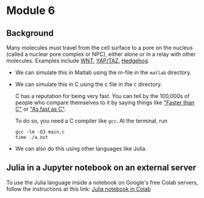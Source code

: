 # Module 6

## Background

Many molecules must travel from the cell surface to a pore on the nucleus (called a nuclear pore complex or NPC), either alone or in a relay with other molecules. Examples include [WNT](https://www.google.com/search?q=wnt+pathway&tbm=isch), [YAP/TAZ](https://www.google.com/search?q=yap+taz+pathway&tbm=isch), [Hedgehog](https://www.google.com/search?q=hedgehog+signaling+pathway&tbm=isch).

* We can simulate this in Matlab using the m-file in the `matlab` directory.

* We can simulate this in C using the c file in the `C` directory.

  C has a reputation for being very fast. You can tell by the 100,000s of people who compare themselves to it by saying things like ["Faster than C"](https://www.google.com/search?q=Faster+than+C) or ["As fast as C"](https://www.google.com/search?q=As+fast+as+C).

  To do so, you need a C compiler like `gcc`. At the terminal, run

    ```
    gcc -lm -O3 main.c
    time ./a.out
    ```

* We can also do this using other languages like Julia.

## Julia in a Jupyter notebook on an external server

To use the Julia language inside a notebook on Google's free Colab servers, follow the instructions at this link: [Julia notebook in Colab](https://colab.research.google.com/github/ageron/julia_notebooks/blob/master/Julia_Colab_Notebook_Template.ipynb)





